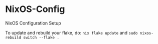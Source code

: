 # NixOS-Config
NixOS Configuration Setup

To update and rebuild your flake, do:
``nix flake update``
and
``sudo nixos-rebuild switch --flake .``
